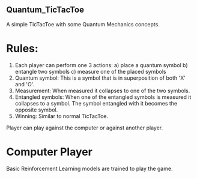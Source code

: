 ## Quantum_TicTacToe
A simple TicTacToe with some Quantum Mechanics concepts.

# Rules:
1) Each player can perform one 3 actions: a) place a quantum symbol b) entangle two symbols c) measure one of the placed symbols
2) Quantum symbol: This is a symbol that is in superposition of both 'X' and 'O'.
3) Measurement: When measured it collapses to one of the two symbols.
4) Entangled symbols: When one of the entangled symbols is measured it collapses to a symbol. The symbol entangled with it becomes the opposite symbol.
5) Winning: Similar to normal TicTacToe.


Player can play against the computer or against another player.

# Computer Player
Basic Reinforcement Learning models are trained to play the game.  
